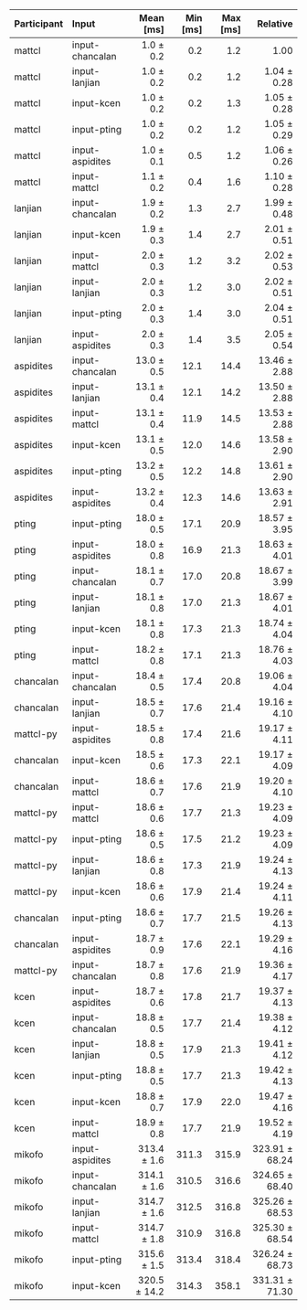 | Participant | Input | Mean [ms] | Min [ms] | Max [ms] | Relative |
|:---|:---|---:|---:|---:|---:|
| mattcl | input-chancalan | 1.0 ± 0.2 | 0.2 | 1.2 | 1.00 |
| mattcl | input-lanjian | 1.0 ± 0.2 | 0.2 | 1.2 | 1.04 ± 0.28 |
| mattcl | input-kcen | 1.0 ± 0.2 | 0.2 | 1.3 | 1.05 ± 0.28 |
| mattcl | input-pting | 1.0 ± 0.2 | 0.2 | 1.2 | 1.05 ± 0.29 |
| mattcl | input-aspidites | 1.0 ± 0.1 | 0.5 | 1.2 | 1.06 ± 0.26 |
| mattcl | input-mattcl | 1.1 ± 0.2 | 0.4 | 1.6 | 1.10 ± 0.28 |
| lanjian | input-chancalan | 1.9 ± 0.2 | 1.3 | 2.7 | 1.99 ± 0.48 |
| lanjian | input-kcen | 1.9 ± 0.3 | 1.4 | 2.7 | 2.01 ± 0.51 |
| lanjian | input-mattcl | 2.0 ± 0.3 | 1.2 | 3.2 | 2.02 ± 0.53 |
| lanjian | input-lanjian | 2.0 ± 0.3 | 1.2 | 3.0 | 2.02 ± 0.51 |
| lanjian | input-pting | 2.0 ± 0.3 | 1.4 | 3.0 | 2.04 ± 0.51 |
| lanjian | input-aspidites | 2.0 ± 0.3 | 1.4 | 3.5 | 2.05 ± 0.54 |
| aspidites | input-chancalan | 13.0 ± 0.5 | 12.1 | 14.4 | 13.46 ± 2.88 |
| aspidites | input-lanjian | 13.1 ± 0.4 | 12.1 | 14.2 | 13.50 ± 2.88 |
| aspidites | input-mattcl | 13.1 ± 0.4 | 11.9 | 14.5 | 13.53 ± 2.88 |
| aspidites | input-kcen | 13.1 ± 0.5 | 12.0 | 14.6 | 13.58 ± 2.90 |
| aspidites | input-pting | 13.2 ± 0.5 | 12.2 | 14.8 | 13.61 ± 2.90 |
| aspidites | input-aspidites | 13.2 ± 0.4 | 12.3 | 14.6 | 13.63 ± 2.91 |
| pting | input-pting | 18.0 ± 0.5 | 17.1 | 20.9 | 18.57 ± 3.95 |
| pting | input-aspidites | 18.0 ± 0.8 | 16.9 | 21.3 | 18.63 ± 4.01 |
| pting | input-chancalan | 18.1 ± 0.7 | 17.0 | 20.8 | 18.67 ± 3.99 |
| pting | input-lanjian | 18.1 ± 0.8 | 17.0 | 21.3 | 18.67 ± 4.01 |
| pting | input-kcen | 18.1 ± 0.8 | 17.3 | 21.3 | 18.74 ± 4.04 |
| pting | input-mattcl | 18.2 ± 0.8 | 17.1 | 21.3 | 18.76 ± 4.03 |
| chancalan | input-chancalan | 18.4 ± 0.5 | 17.4 | 20.8 | 19.06 ± 4.04 |
| chancalan | input-lanjian | 18.5 ± 0.7 | 17.6 | 21.4 | 19.16 ± 4.10 |
| mattcl-py | input-aspidites | 18.5 ± 0.8 | 17.4 | 21.6 | 19.17 ± 4.11 |
| chancalan | input-kcen | 18.5 ± 0.6 | 17.3 | 22.1 | 19.17 ± 4.09 |
| chancalan | input-mattcl | 18.6 ± 0.7 | 17.6 | 21.9 | 19.20 ± 4.10 |
| mattcl-py | input-mattcl | 18.6 ± 0.6 | 17.7 | 21.3 | 19.23 ± 4.09 |
| mattcl-py | input-pting | 18.6 ± 0.5 | 17.5 | 21.2 | 19.23 ± 4.09 |
| mattcl-py | input-lanjian | 18.6 ± 0.8 | 17.3 | 21.9 | 19.24 ± 4.13 |
| mattcl-py | input-kcen | 18.6 ± 0.6 | 17.9 | 21.4 | 19.24 ± 4.11 |
| chancalan | input-pting | 18.6 ± 0.7 | 17.7 | 21.5 | 19.26 ± 4.13 |
| chancalan | input-aspidites | 18.7 ± 0.9 | 17.6 | 22.1 | 19.29 ± 4.16 |
| mattcl-py | input-chancalan | 18.7 ± 0.8 | 17.6 | 21.9 | 19.36 ± 4.17 |
| kcen | input-aspidites | 18.7 ± 0.6 | 17.8 | 21.7 | 19.37 ± 4.13 |
| kcen | input-chancalan | 18.8 ± 0.5 | 17.7 | 21.4 | 19.38 ± 4.12 |
| kcen | input-lanjian | 18.8 ± 0.5 | 17.9 | 21.3 | 19.41 ± 4.12 |
| kcen | input-pting | 18.8 ± 0.5 | 17.7 | 21.3 | 19.42 ± 4.13 |
| kcen | input-kcen | 18.8 ± 0.7 | 17.9 | 22.0 | 19.47 ± 4.16 |
| kcen | input-mattcl | 18.9 ± 0.8 | 17.7 | 21.9 | 19.52 ± 4.19 |
| mikofo | input-aspidites | 313.4 ± 1.6 | 311.3 | 315.9 | 323.91 ± 68.24 |
| mikofo | input-chancalan | 314.1 ± 1.6 | 310.5 | 316.6 | 324.65 ± 68.40 |
| mikofo | input-lanjian | 314.7 ± 1.6 | 312.5 | 316.8 | 325.26 ± 68.53 |
| mikofo | input-mattcl | 314.7 ± 1.8 | 310.9 | 316.8 | 325.30 ± 68.54 |
| mikofo | input-pting | 315.6 ± 1.5 | 313.4 | 318.4 | 326.24 ± 68.73 |
| mikofo | input-kcen | 320.5 ± 14.2 | 314.3 | 358.1 | 331.31 ± 71.30 |
